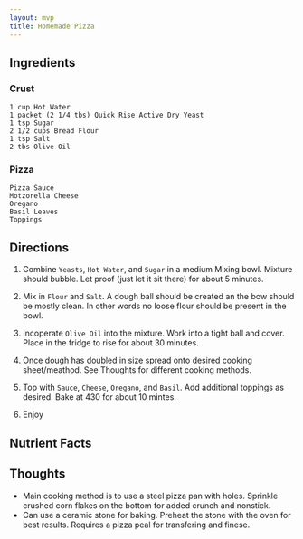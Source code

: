 ```yaml
---
layout: mvp
title: Homemade Pizza
---
```


## Ingredients

### Crust

```
1 cup Hot Water
1 packet (2 1/4 tbs) Quick Rise Active Dry Yeast
1 tsp Sugar
2 1/2 cups Bread Flour
1 tsp Salt
2 tbs Olive Oil
```

### Pizza

```
Pizza Sauce
Motzorella Cheese
Oregano
Basil Leaves
Toppings
```

## Directions

1. Combine `Yeasts`, `Hot Water`, and `Sugar` in a medium Mixing bowl. Mixture
should bubble. Let proof (just let it sit there) for about 5 minutes.

2. Mix in `Flour` and `Salt`. A dough ball should be created an the bow should
be mostly clean. In other words no loose flour should be present in the bowl. 

3. Incoperate `Olive Oil` into the mixture. Work into a tight ball and cover.
Place in the fridge to rise for about 30 minutes.

4. Once dough has doubled in size spread onto desired cooking sheet/meathod. See
Thoughts for different cooking methods.

5. Top with `Sauce`, `Cheese`, `Oregano`, and `Basil`. Add additional toppings
as desired. Bake at 430 for about 10 mintes.

6. Enjoy

## Nutrient Facts

## Thoughts

- Main cooking method is to use a steel pizza pan with holes. Sprinkle crushed 
corn flakes on the bottom for added crunch and nonstick.
- Can use a ceramic stone for baking. Preheat the stone with the oven for best
results. Requires a pizza peal for transfering and finese.